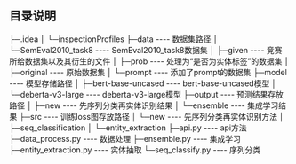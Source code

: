 ## 目录说明
├─.idea
│  └─inspectionProfiles
├─data  ---- 数据集路径
│  └─SemEval2010_task8  ---- SemEval2010_task8数据集
│      ├─given  ---- 竞赛所给数据集以及其衍生的文件
│      ├─prob  ---- 处理为“是否为实体标签”的数据集
│      ├─original  ---- 原始数据集
│      └─prompt  ---- 添加了prompt的数据集
├─model  ---- 模型存储路径
│  ├─bert-base-uncased  ---- bert-base-uncased模型
│  └─deberta-v3-large  ---- deberta-v3-large模型
├─output  ---- 预测结果存放路径
│  ├─new  ---- 先序列分类再实体识别结果
│  └─ensemble  ---- 集成学习结果
├─src  ---- 训练loss图存放路径
│  └─new  ---- 先序列分类再实体识别方法
│      ├─seq_classification
│      └─entity_extraction
├─api.py  ---- api方法
├─data_process.py  ---- 数据处理
├─ensemble.py  ---- 集成学习
├─entity_extraction.py  ---- 实体抽取
└─seq_classify.py  ---- 序列分类
